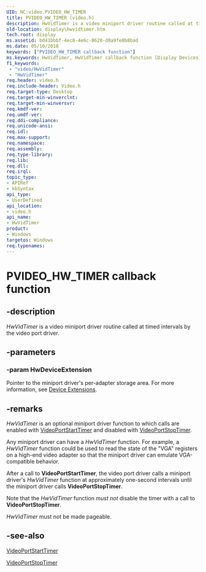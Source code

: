 ```yaml
---
UID: NC:video.PVIDEO_HW_TIMER
title: PVIDEO_HW_TIMER (video.h)
description: HwVidTimer is a video miniport driver routine called at timed intervals by the video port driver.
old-location: display\hwvidtimer.htm
tech.root: display
ms.assetid: bd41bbbf-4ec8-4e6c-8620-d8a9fe0b8bad
ms.date: 05/10/2018
keywords: ["PVIDEO_HW_TIMER callback function"]
ms.keywords: HwVidTimer, HwVidTimer callback function [Display Devices], PVIDEO_HW_TIMER, PVIDEO_HW_TIMER callback, VideoMiniport_Functions_80fa0df4-2b7c-4ffa-9048-e252b8af26cf.xml, display.hwvidtimer, video/HwVidTimer
f1_keywords:
 - "video/HwVidTimer"
 - "HwVidTimer"
req.header: video.h
req.include-header: Video.h
req.target-type: Desktop
req.target-min-winverclnt: 
req.target-min-winversvr: 
req.kmdf-ver: 
req.umdf-ver: 
req.ddi-compliance: 
req.unicode-ansi: 
req.idl: 
req.max-support: 
req.namespace: 
req.assembly: 
req.type-library: 
req.lib: 
req.dll: 
req.irql: 
topic_type:
- APIRef
- kbSyntax
api_type:
- UserDefined
api_location:
- video.h
api_name:
- HwVidTimer
product:
- Windows
targetos: Windows
req.typenames: 
---
```


# PVIDEO_HW_TIMER callback function


## -description


<i>HwVidTimer</i> is a video miniport driver routine called at timed intervals by the video port driver.


## -parameters




### -param HwDeviceExtension

Pointer to the miniport driver's per-adapter storage area. For more information, see <a href="https://docs.microsoft.com/windows-hardware/drivers/kernel/device-extensions">Device Extensions</a>.


## -remarks



<i>HwVidTimer</i> is an optional miniport driver function to which calls are enabled with <a href="https://docs.microsoft.com/windows-hardware/drivers/ddi/video/nf-video-videoportstarttimer">VideoPortStartTimer</a> and disabled with <a href="https://docs.microsoft.com/windows-hardware/drivers/ddi/video/nf-video-videoportstoptimer">VideoPortStopTimer</a>.

Any miniport driver can have a <i>HwVidTimer</i> function. For example, a <i>HwVidTimer</i> function could be used to read the state of the "VGA" registers on a high-end video adapter so that the miniport driver can emulate VGA-compatible behavior.

After a call to <b>VideoPortStartTimer</b>, the video port driver calls a miniport driver's <i>HwVidTimer</i> function at approximately one-second intervals until the miniport driver calls <b>VideoPortStopTimer</b>.

Note that the <i>HwVidTimer</i> function <i>must not</i> disable the timer with a call to <b>VideoPortStopTimer</b>.

<i>HwVidTimer</i> must not be made pageable.




## -see-also




<a href="https://docs.microsoft.com/windows-hardware/drivers/ddi/video/nf-video-videoportstarttimer">VideoPortStartTimer</a>



<a href="https://docs.microsoft.com/windows-hardware/drivers/ddi/video/nf-video-videoportstoptimer">VideoPortStopTimer</a>
 

 

